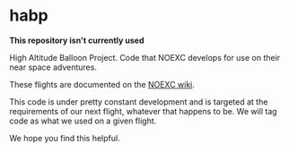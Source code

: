 # habp

**This repository isn't currently used**

High Altitude Balloon Project. Code that NOEXC develops for use on their near
space adventures.

These flights are documented on the
[NOEXC wiki](https://noexc.org/wiki/NOEXC_Balloon_Project).

This code is under pretty constant development and is targeted at the
requirements of our next flight, whatever that happens to be. We will tag code
as what we used on a given flight.

We hope you find this helpful.
